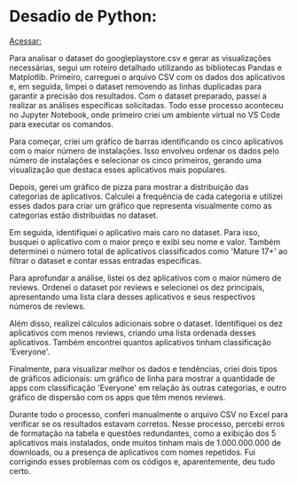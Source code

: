 # Desadio de Python:
[Acessar:]()

Para analisar o dataset do googleplaystore.csv e gerar as visualizações necessárias, segui um roteiro detalhado utilizando as bibliotecas Pandas e Matplotlib. Primeiro, carreguei o arquivo CSV com os dados dos aplicativos e, em seguida, limpei o dataset removendo as linhas duplicadas para garantir a precisão dos resultados. Com o dataset preparado, passei a realizar as análises específicas solicitadas. Todo esse processo aconteceu no Jupyter Notebook, onde primeiro criei um ambiente virtual no VS Code para executar os comandos.

Para começar, criei um gráfico de barras identificando os cinco aplicativos com o maior número de instalações. Isso envolveu ordenar os dados pelo número de instalações e selecionar os cinco primeiros, gerando uma visualização que destaca esses aplicativos mais populares.

Depois, gerei um gráfico de pizza para mostrar a distribuição das categorias de aplicativos. Calculei a frequência de cada categoria e utilizei esses dados para criar um gráfico que representa visualmente como as categorias estão distribuídas no dataset.

Em seguida, identifiquei o aplicativo mais caro no dataset. Para isso, busquei o aplicativo com o maior preço e exibi seu nome e valor. Também determinei o número total de aplicativos classificados como 'Mature 17+' ao filtrar o dataset e contar essas entradas específicas.

Para aprofundar a análise, listei os dez aplicativos com o maior número de reviews. Ordenei o dataset por reviews e selecionei os dez principais, apresentando uma lista clara desses aplicativos e seus respectivos números de reviews.

Além disso, realizei cálculos adicionais sobre o dataset. Identifiquei os dez aplicativos com menos reviews, criando uma lista ordenada desses aplicativos. Também encontrei quantos aplicativos tinham classificação 'Everyone'.

Finalmente, para visualizar melhor os dados e tendências, criei dois tipos de gráficos adicionais: um gráfico de linha para mostrar a quantidade de apps com classificação 'Everyone' em relação às outras categorias, e outro gráfico de dispersão com os apps que têm menos reviews.

Durante todo o processo, conferi manualmente o arquivo CSV no Excel para verificar se os resultados estavam corretos. Nesse processo, percebi erros de formatação na tabela e questões redundantes, como a exibição dos 5 aplicativos mais instalados, onde muitos tinham mais de 1.000.000.000 de downloads, ou a presença de aplicativos com nomes repetidos. Fui corrigindo esses problemas com os códigos e, aparentemente, deu tudo certo.
